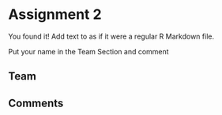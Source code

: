 # Assignment 2

You found it!  Add text to as if it were a regular R Markdown file.

Put your name in the Team Section and comment

## Team


## Comments

